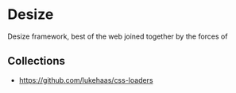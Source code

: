 Desize
======

Desize framework, best of the web joined together by the forces of 

## Collections
* https://github.com/lukehaas/css-loaders